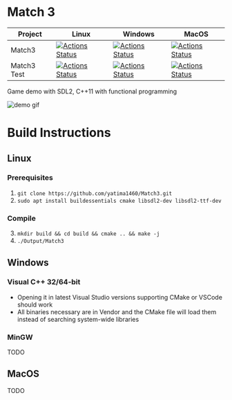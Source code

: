 # Match 3

|Project|Linux|Windows|MacOS|
|-------|-----|-------|-----|
| Match3 | [![Actions Status](https://github.com/yatima1460/Match3/workflows/Match3_Linux/badge.svg)](https://github.com/yatima1460/Match3/actions) | [![Actions Status](https://github.com/yatima1460/Match3/workflows/Match3_Windows/badge.svg)](https://github.com/yatima1460/Match3/actions) | [![Actions Status](https://github.com/yatima1460/Match3/workflows/Match3_MacOS/badge.svg)](https://github.com/yatima1460/Match3/actions)|
| Match3 Test | [![Actions Status](https://github.com/yatima1460/Match3/workflows/Match3_Test_Linux/badge.svg)](https://github.com/yatima1460/Match3/actions) |[![Actions Status](https://github.com/yatima1460/Match3/workflows/Match3_Test_Windows/badge.svg)](https://github.com/yatima1460/Match3/actions) | [![Actions Status](https://github.com/yatima1460/Match3/workflows/Match3_Test_MacOS/badge.svg)](https://github.com/yatima1460/Match3/actions)|

Game demo with SDL2, C++11 with functional programming

![demo gif](docs/demo.gif)

# Build Instructions

## Linux

### Prerequisites
1. `git clone https://github.com/yatima1460/Match3.git`
2. `sudo apt install buildessentials cmake libsdl2-dev libsdl2-ttf-dev`

### Compile
3. `mkdir build && cd build && cmake .. && make -j`
4. `./Output/Match3`

## Windows

### Visual C++ 32/64-bit
- Opening it in latest Visual Studio versions supporting CMake or VSCode should work
- All binaries necessary are in Vendor and the CMake file will load them instead of searching system-wide libraries

### MinGW 
TODO

## MacOS
TODO



